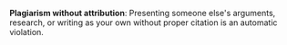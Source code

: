 **Plagiarism without attribution**: Presenting someone else's arguments, research, or writing as your own without proper citation is an automatic violation.

